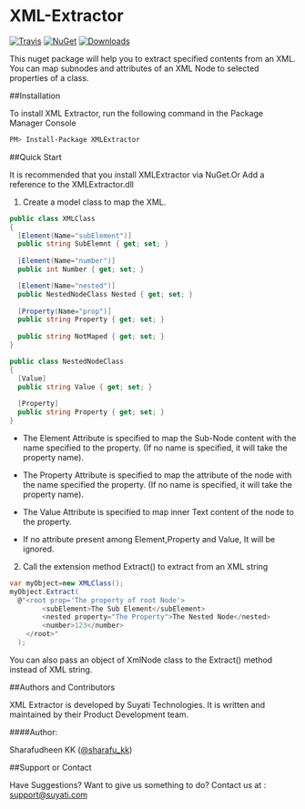 # XML-Extractor

[![Travis](https://travis-ci.org/skkallayath/XML-Extractor.svg?branch=master)](https://travis-ci.org/skkallayath/XML-Extractor) [![NuGet](http://img.shields.io/nuget/v/XMLExtractor.svg)](https://www.nuget.org/packages/XMLExtractor/) [![Downloads](http://img.shields.io/nuget/dt/XMLExtractor.svg)](https://www.nuget.org/packages/XMLExtractor/)

This nuget package will help you to extract specified contents from an XML. You can map subnodes and attributes of an XML Node to selected properties of a class. 

##Installation

To install XML Extractor, run the following command in the Package Manager Console

```sh
PM> Install-Package XMLExtractor
```

##Quick Start

It is recommended that you install XMLExtractor via NuGet.Or Add a reference to the XMLExtractor.dll

1) Create a model class to map the XML.

```csharp
public class XMLClass
{
  [Element(Name="subElement")]
  public string SubElemnt { get; set; }
  
  [Element(Name="number")]
  public int Number { get; set; }

  [Element(Name="nested")]
  public NestedNodeClass Nested { get; set; }
  
  [Property(Name="prop")]
  public string Property { get; set; }
  
  public string NotMaped { get; set; }
}

public class NestedNodeClass
{
  [Value]
  public string Value { get; set; }
  
  [Property]
  public string Property { get; set; }
}
```


* The Element Attribute is specified to map the Sub-Node content with the name specified to the property. (If no name is specified, it will take the property name).

* The Property Attribute is specified to map the attribute of the node with the name specified the property. (If no name is specified, it will take the property name).

* The Value Attribute is specified to map inner Text content of the node to the property.

* If no attribute present among Element,Property and Value, It will be ignored.

2) Call the extension method Extract() to extract from an XML string

```csharp
var myObject=new XMLClass();
myObject.Extract(
  @"<root prop='The property of root Node'>
	    <subElement>The Sub Element</subElement>
	    <nested property="The Property">The Nested Node</nested>
	    <number>123</number>
    </root>"
  );
```

You can also pass an object of XmlNode class to the Extract() method instead of XML string.


##Authors and Contributors

XML Extractor is developed by Suyati Technologies. It is written and maintained by their Product Development team.

####Author:

Sharafudheen KK ([@sharafu_kk](https://twitter.com/sharafu_kk))

##Support or Contact

Have Suggestions? Want to give us something to do? Contact us at : support@suyati.com
